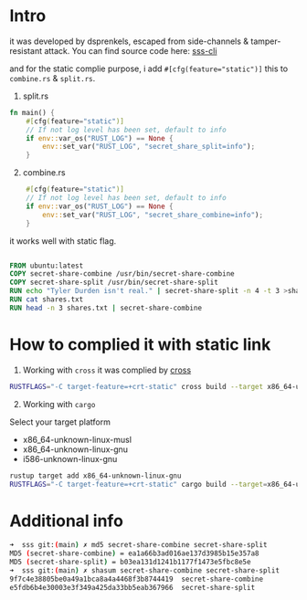 
# Intro

it was developed by dsprenkels, escaped from side-channels & tamper-resistant attack. You can find source code here: [sss-cli](https://github.com/dsprenkels/sss-cli)

and for the static complie purpose, i add `#[cfg(feature="static")]` this to `combine.rs` & `split.rs`.

1. split.rs

```rust
fn main() {
    #[cfg(feature="static")]
    // If not log level has been set, default to info
    if env::var_os("RUST_LOG") == None {
        env::set_var("RUST_LOG", "secret_share_split=info");
    }
```

2. combine.rs

```rust
    #[cfg(feature="static")]
    // If not log level has been set, default to info
    if env::var_os("RUST_LOG") == None {
        env::set_var("RUST_LOG", "secret_share_combine=info");
    }
```
it works well with static flag.

```Dockerfile

FROM ubuntu:latest
COPY secret-share-combine /usr/bin/secret-share-combine
COPY secret-share-split /usr/bin/secret-share-split
RUN echo "Tyler Durden isn't real." | secret-share-split -n 4 -t 3 >shares.txt
RUN cat shares.txt
RUN head -n 3 shares.txt | secret-share-combine
```

# How to complied it with static link

1. Working with `cross`
it was complied by [cross](https://github.com/rust-embedded/cross)
```bash
RUSTFLAGS="-C target-feature=+crt-static" cross build --target x86_64-unknown-linux-gnu --release
```

2. Working with `cargo`

Select your target platform

* x86_64-unknown-linux-musl
* x86_64-unknown-linux-gnu
* i586-unknown-linux-gnu

```bash
rustup target add x86_64-unknown-linux-gnu
RUSTFLAGS="-C target-feature=+crt-static" cargo build --target=x86_64-unknown-linux-gnu --release
```


# Additional info

```bash
➜  sss git:(main) ✗ md5 secret-share-combine secret-share-split 
MD5 (secret-share-combine) = ea1a66b3ad016ae137d3985b15e357a8
MD5 (secret-share-split) = b03ea131d1241b1177f1473e5fbc8e5e
➜  sss git:(main) ✗ shasum secret-share-combine secret-share-split 
9f7c4e38805be0a49a1bca8a4a4468f3b8744419  secret-share-combine
e5fdb6b4e30003e3f349a425da33bb5eab367966  secret-share-split
```